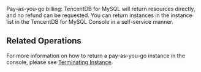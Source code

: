 Pay-as-you-go billing: TencentDB for MySQL will return resources directly, and no refund can be requested.
You can return instances in the instance list in the TencentDB for MySQL Console in a self-service manner.

## Related Operations
For more information on how to return a pay-as-you-go instance in the console, please see [Terminating Instance](https://intl.cloud.tencent.com/document/product/236/31895).
